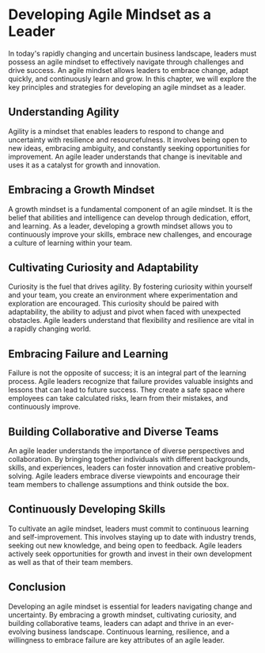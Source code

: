 Developing Agile Mindset as a Leader
=============================================

In today's rapidly changing and uncertain business landscape, leaders must possess an agile mindset to effectively navigate through challenges and drive success. An agile mindset allows leaders to embrace change, adapt quickly, and continuously learn and grow. In this chapter, we will explore the key principles and strategies for developing an agile mindset as a leader.

Understanding Agility
---------------------

Agility is a mindset that enables leaders to respond to change and uncertainty with resilience and resourcefulness. It involves being open to new ideas, embracing ambiguity, and constantly seeking opportunities for improvement. An agile leader understands that change is inevitable and uses it as a catalyst for growth and innovation.

Embracing a Growth Mindset
--------------------------

A growth mindset is a fundamental component of an agile mindset. It is the belief that abilities and intelligence can develop through dedication, effort, and learning. As a leader, developing a growth mindset allows you to continuously improve your skills, embrace new challenges, and encourage a culture of learning within your team.

Cultivating Curiosity and Adaptability
--------------------------------------

Curiosity is the fuel that drives agility. By fostering curiosity within yourself and your team, you create an environment where experimentation and exploration are encouraged. This curiosity should be paired with adaptability, the ability to adjust and pivot when faced with unexpected obstacles. Agile leaders understand that flexibility and resilience are vital in a rapidly changing world.

Embracing Failure and Learning
------------------------------

Failure is not the opposite of success; it is an integral part of the learning process. Agile leaders recognize that failure provides valuable insights and lessons that can lead to future success. They create a safe space where employees can take calculated risks, learn from their mistakes, and continuously improve.

Building Collaborative and Diverse Teams
----------------------------------------

An agile leader understands the importance of diverse perspectives and collaboration. By bringing together individuals with different backgrounds, skills, and experiences, leaders can foster innovation and creative problem-solving. Agile leaders embrace diverse viewpoints and encourage their team members to challenge assumptions and think outside the box.

Continuously Developing Skills
------------------------------

To cultivate an agile mindset, leaders must commit to continuous learning and self-improvement. This involves staying up to date with industry trends, seeking out new knowledge, and being open to feedback. Agile leaders actively seek opportunities for growth and invest in their own development as well as that of their team members.

Conclusion
----------

Developing an agile mindset is essential for leaders navigating change and uncertainty. By embracing a growth mindset, cultivating curiosity, and building collaborative teams, leaders can adapt and thrive in an ever-evolving business landscape. Continuous learning, resilience, and a willingness to embrace failure are key attributes of an agile leader.
